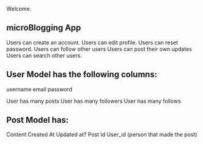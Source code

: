 Welcome.

## microBlogging App
Users can create an account.
Users can edit profile.
Users can reset password.
Users can follow other users
Users can post their own updates
Users can search other users.


## User Model has the following columns:
username
email
password

User has many posts
User has many followers
User has many follows

## Post Model has:
Content
Created At
Updated at?
Post Id
User_id (person that made the post)